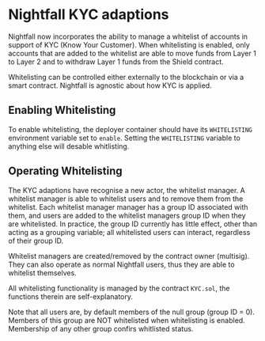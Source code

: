 # Nightfall KYC adaptions

Nightfall now incorporates the ability to manage a whitelist of accounts in support of KYC (Know Your Customer). When whitelisting is enabled, only accounts that are added to the whitelist are able to move funds from Layer 1 to Layer 2 and to withdraw Layer 1 funds from the Shield contract.

Whitelisting can be controlled either externally to the blockchain or via a smart contract.  Nightfall is agnostic about how KYC is applied.

## Enabling Whitelisting

To enable whitelisting, the deployer container should have its `WHITELISTING` environment variable set to `enable`. Setting the `WHITELISTING` variable to anything else will desable whitlisting.

## Operating Whitelisting

The KYC adaptions have recognise a new actor, the whitelist manager. A whitelist manager is able to whitelist users and to remove them from the whitelist. Each whitelist manager manager has a group ID associated with them, and users are added to the whitelist managers group ID when they are whitelisted. In practice, the group ID currently has little effect, other than acting as a grouping variable; all whitelisted users can interact, regardless of their group ID.

Whitelist managers are created/removed by the contract owner (multisig). They can also operate as normal Nightfall users, thus they are able to whitelist themselves.

All whitelisting functionality is managed by the contract `KYC.sol`, the functions therein are self-explanatory.

Note that all users are, by default members of the null group (group ID = 0). Members of this group are NOT whitelisted when whitelisting is enabled. Membership of any other group confirs whitlisted status.